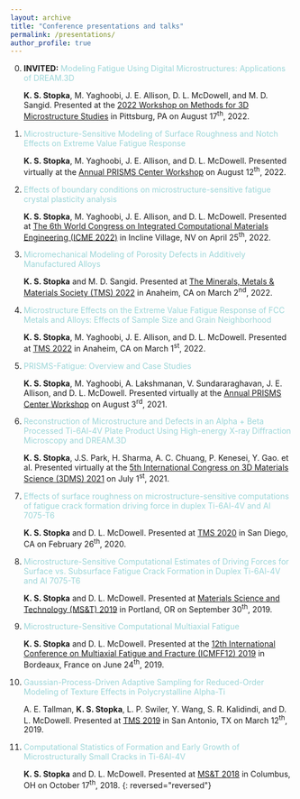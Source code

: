 ```yaml
---
layout: archive
title: "Conference presentations and talks"
permalink: /presentations/
author_profile: true
---
```


  0. <b>INVITED:</b> <span style="color:#9CD6D8">Modeling Fatigue Using Digital Microstructures: Applications of DREAM.3D</span> 

     <b>K. S. Stopka</b>, M. Yaghoobi, J. E. Allison, D. L. McDowell, and M. D. Sangid. Presented at the [2022 Workshop on Methods for 3D Microstructure Studies](http://mimp.materials.cmu.edu/rohrer/3DMS_workshop_22/) in Pittsburg, PA on August 17<sup>th</sup>, 2022.

  0. <span style="color:#9CD6D8">Microstructure-Sensitive Modeling of Surface Roughness and Notch Effects on Extreme Value Fatigue Response</span> 

     <b>K. S. Stopka</b>, M. Yaghoobi, J. E. Allison, and D. L. McDowell. Presented virtually at the [Annual PRISMS Center Workshop](http://www.prisms-center.org/#/home) on August 12<sup>th</sup>, 2022.

  0. <span style="color:#9CD6D8">Effects of boundary conditions on microstructure-sensitive fatigue crystal plasticity analysis</span> 

     <b>K. S. Stopka</b>, M. Yaghoobi, J. E. Allison, and D. L. McDowell. Presented at [The 6th World Congress on Integrated Computational Materials Engineering (ICME 2022)](https://www.tms.org/icme2022) in Incline Village, NV on April 25<sup>th</sup>, 2022.

  0. <span style="color:#9CD6D8">Micromechanical Modeling of Porosity Defects in Additively Manufactured Alloys</span> 

     <b>K. S. Stopka</b> and M. D. Sangid. Presented at [The Minerals, Metals & Materials Society (TMS) 2022](https://www.tms.org/AnnualMeeting/TMS2022) in Anaheim, CA on March 2<sup>nd</sup>, 2022.

  0. <span style="color:#9CD6D8">Microstructure Effects on the Extreme Value Fatigue Response of FCC Metals and Alloys: Effects of Sample Size and Grain Neighborhood</span>

     <b>K. S. Stopka</b>, M. Yaghoobi, J. E. Allison, and D. L. McDowell. Presented at [TMS 2022](https://www.tms.org/AnnualMeeting/TMS2022) in Anaheim, CA on March 1<sup>st</sup>, 2022.
	 
  0. <span style="color:#9CD6D8">PRISMS-Fatigue: Overview and Case Studies</span>

     <b>K. S. Stopka</b>, M. Yaghoobi, A. Lakshmanan, V. Sundararaghavan, J. E. Allison, and D. L. McDowell. Presented virtually at the [Annual PRISMS Center Workshop](http://www.prisms-center.org/#/home) on August 3<sup>rd</sup>, 2021.
	 
  0. <span style="color:#9CD6D8">Reconstruction of Microstructure and Defects in an Alpha + Beta Processed Ti-6Al-4V Plate Product Using High-energy X-ray Diffraction Microscopy and DREAM.3D</span>

     <b>K. S. Stopka</b>, J.S. Park, H. Sharma, A. C. Chuang, P. Kenesei, Y. Gao. et al. Presented virtually at the [5th International Congress on 3D Materials Science (3DMS) 2021](https://www.tms.org/3dms2021) on July 1<sup>st</sup>, 2021.

  0. <span style="color:#9CD6D8">Effects of surface roughness on microstructure-sensitive computations of fatigue crack formation driving force in duplex Ti-6Al-4V and Al 7075-T6</span>

     <b>K. S. Stopka</b> and D. L. McDowell. Presented at [TMS 2020](https://www.tms.org/AnnualMeeting/TMS2020) in San Diego, CA on February 26<sup>th</sup>, 2020.

  0. <span style="color:#9CD6D8">Microstructure-Sensitive Computational Estimates of Driving Forces for Surface vs. Subsurface Fatigue Crack Formation in Duplex Ti-6Al-4V and Al 7075-T6</span>

     <b>K. S. Stopka</b> and D. L. McDowell. Presented at [Materials Science and Technology (MS&T) 2019](https://www.matscitech.org/MST19/) in Portland, OR on September 30<sup>th</sup>, 2019.

  0. <span style="color:#9CD6D8">Microstructure-Sensitive Computational Multiaxial Fatigue</span>

     <b>K. S. Stopka</b> and D. L. McDowell. Presented at the [12th International Conference on Multiaxial Fatigue and Fracture (ICMFF12) 2019](https://www.icmff12.org/) in Bordeaux, France on June 24<sup>th</sup>, 2019.

  0. <span style="color:#9CD6D8">Gaussian-Process-Driven Adaptive Sampling for Reduced-Order Modeling of Texture Effects in Polycrystalline Alpha-Ti</span>

     A. E. Tallman, <b>K. S. Stopka</b>, L. P. Swiler, Y. Wang, S. R. Kalidindi, and D. L. McDowell. Presented at [TMS 2019](https://www.tms.org/AnnualMeeting/TMS2019) in San Antonio, TX on March 12<sup>th</sup>, 2019.

  0. <span style="color:#9CD6D8">Computational Statistics of Formation and Early Growth of Microstructurally Small Cracks in Ti-6Al-4V</span>

     <b>K. S. Stopka</b> and D. L. McDowell. Presented at [MS&T 2018](https://www.matscitech.org/) in Columbus, OH on October 17<sup>th</sup>, 2018.
{: reversed="reversed"}